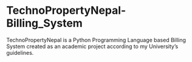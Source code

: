 # TechnoPropertyNepal-Billing_System
TechnoPropertyNepal is a Python Programming Language based Billing System created as an academic project according to my University’s guidelines.

